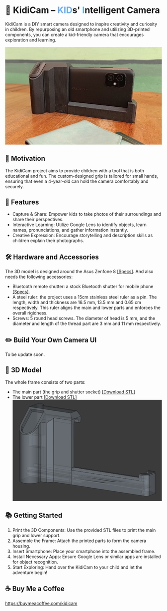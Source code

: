 # 📸 KidiCam – <font color="#69ADFF">KID</font>s' <font color="#69ADFF">I</font>ntelligent Camera
KidiCam is a DIY smart camera designed to inspire creativity and curiosity in children. By repurposing an old smartphone and utilizing 3D-printed components, you can create a kid-friendly camera that encourages exploration and learning.

![alt KidiCam](photo/front.jpg "Front")

## 🎯 Motivation
The KidiCam project aims to provide children with a tool that is both educational and fun. The custom-designed grip is tailored for small hands, ensuring that even a 4-year-old can hold the camera comfortably and securely.

## 🚀 Features
* Capture & Share: Empower kids to take photos of their surroundings and share their perspectives.
* Interactive Learning: Utilize Google Lens to identify objects, learn names, pronunciations, and gather information instantly.
* Creative Expression: Encourage storytelling and description skills as children explain their photographs.

## 🛠️ Hardware and Accessories
The 3D model is designed around the Asus Zenfone 8 [[Specs]](https://www.asus.com/mobile-handhelds/phones/zenfone/zenfone-8/techspec/). And also needs the following accessories:
* Bluetooth remote shutter: a stock Bluetooth shutter for mobile phone [[Specs]](https://www.momoshop.com.tw/TP/TP0001385/goodsDetail/TP00013850000727?categoryCode=4200700384&sourcePageType=4).
* A steel ruler: the project uses a 15cm stainless steel ruler as a pin. The length, width and thickness are 16.5 mm, 13.5 mm and 0.65 cm respectively. This ruler aligns the main and lower parts and enforces the overall rigidness.
* Screws: 5 round head screws. The diameter of head is 5 mm, and the diameter and length of the thread part are 3 mm and 11 mm respectively.

## ✏️ Build Your Own Camera UI
To be update soon.

## 📁 3D Model
The whole frame consists of two parts:
* The main part (the grip and shutter socket) [[Download STL]](/model/zenfone8_cameraCase_v1p2-Body_right_handler.stl)
* The lower part [[Download STL]](/model/zenfone8_cameraCase_v1p2-Body_left_frame.stl)
![alt 3D model](photo/model.png "3D Models")

## 📚 Getting Started
1. Print the 3D Components: Use the provided STL files to print the main grip and lower support.
2. Assemble the Frame: Attach the printed parts to form the camera housing.
3. Insert Smartphone: Place your smartphone into the assembled frame.
4. Install Necessary Apps: Ensure Google Lens or similar apps are installed for object recognition.
5. Start Exploring: Hand over the KidiCam to your child and let the adventure begin!

## ☕ Buy Me a Coffee
https://buymeacoffee.com/kidicam
